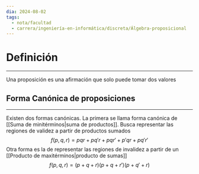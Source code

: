 ```yaml
---
dia: 2024-08-02
tags:
  - nota/facultad
  - carrera/ingeniería-en-informática/discreta/Álgebra-proposicional
---
```

# Definición
---
Una proposición es una afirmación que solo puede tomar dos valores

## Forma Canónica de proposiciones
---
Existen dos formas canónicas. La primera se llama forma canónica de [[Suma de minitérminos|suma de productos]]. Busca representar las regiones de validez a partir de productos sumados $$ f(p, q, r) = pqr + pq'r + pqr' + p'qr + pq'r' $$
Otra forma es la de representar las regiones de invalidez a partir de un [[Producto de maxitérminos|producto de sumas]] $$ f(p, q, r) = (p + q + r)(p + q + r')(p + q' + r) $$